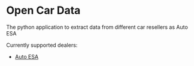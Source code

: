 # Open Car Data

The python application to extract data from different car resellers as Auto ESA

Currently supported dealers:
- [Auto ESA](https://www.autoesa.cz/) 



